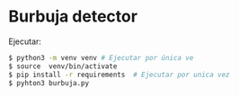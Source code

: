 # Burbuja detector

Ejecutar:

```bash
$ python3 -m venv venv # Ejecutar por única ve
$ source  venv/bin/activate
$ pip install -r requirements  # Ejecutar por unica vez
$ pyhton3 burbuja.py
```
